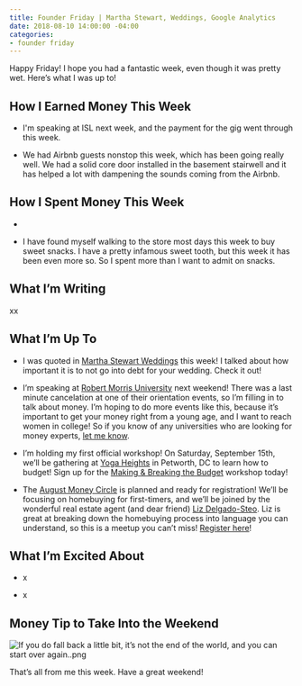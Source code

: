 ```yaml
---
title: Founder Friday | Martha Stewart, Weddings, Google Analytics
date: 2018-08-10 14:00:00 -04:00
categories:
- founder friday
---
```


Happy Friday! I hope you had a fantastic week, even though it was pretty wet. Here’s what I was up to!

## **How I Earned Money This Week**

* I'm speaking at ISL next week, and the payment for the gig went through this week.

* We had Airbnb guests nonstop this week, which has been going really well. We had a solid core door installed in the basement stairwell and it has helped a lot with dampening the sounds coming from the Airbnb.  

## **How I Spent Money This Week**

* 

* I have found myself walking to the store most days this week to buy sweet snacks. I have a pretty infamous sweet tooth, but this week it has been even more so. So I spent more than I want to admit on snacks.

## **What I’m Writing**

xx

## **What I’m Up To**

* I was quoted in [Martha Stewart Weddings](https://www.marthastewartweddings.com/641372/should-you-go-into-debt-for-wedding) this week! I talked about how important it is to not go into debt for your wedding. Check it out!

* I’m speaking at [Robert Morris University](https://www.rmu.edu/) next weekend! There was a last minute cancelation at one of their orientation events, so I’m filling in to talk about money. I’m hoping to do more events like this, because it’s important to get your money right from a young age, and I want to reach women in college! So if you know of any universities who are looking for money experts, [let me know](mailto:boss@maggiegermano.com).

* I’m holding my first official workshop! On Saturday, September 15th, we’ll be gathering at [Yoga Heights](https://yogaheightsdc.com/) in Petworth, DC to learn how to budget! Sign up for the [Making & Breaking the Budget](https://www.eventbrite.com/e/making-breaking-the-budget-workshop-tickets-48317128833) workshop today!

* The [August Money Circle](https://www.maggiegermano.com/events/homebuying-for-newbies/) is planned and ready for registration! We’ll be focusing on homebuying for first-timers, and we’ll be joined by the wonderful real estate agent (and dear friend) [Liz Delgado-Steo](https://www.realliving.com/elizabeth-delgado-steo). Liz is great at breaking down the homebuying process into language you can understand, so this is a meetup you can’t miss! [Register here](https://www.eventbrite.com/e/money-circle-homebuying-for-newbies-tickets-48132651055)!

## **What I’m Excited About**

* x

* x

## **Money Tip to Take Into the Weekend**

![If you do fall back a little bit, it’s not the end of the world, and you can start over again..png](/uploads/If%20you%20do%20fall%20back%20a%20little%20bit,%20it%E2%80%99s%20not%20the%20end%20of%20the%20world,%20and%20you%20can%20start%20over%20again..png)

That’s all from me this week. Have a great weekend!